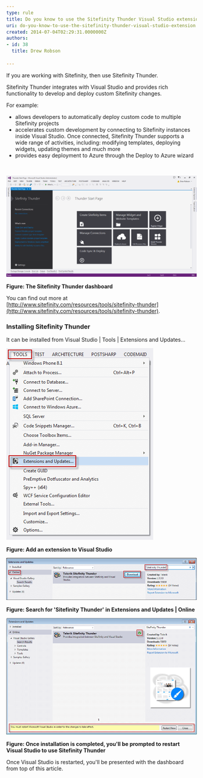 ```yaml
---
type: rule
title: Do you know to use the Sitefinity Thunder Visual Studio extension?
uri: do-you-know-to-use-the-sitefinity-thunder-visual-studio-extension
created: 2014-07-04T02:29:31.0000000Z
authors:
- id: 38
  title: Drew Robson

---
```


 ​​​​If you are working with Sitefinity, then use Sitefin​ity Thunder. 
​

​Sitefi​nity Thunder integrates with Visual Studio and provides rich functionality to develop and deploy custom Sitefinity changes.

For example:

- allows developers to automatically deploy custom code to multiple Sitefinity projects​
- accelerates custom development by connecting to Sitefinity instances inside Visual Studio. Once connected, Sitefinity Thunder supports a wide range of activities, including: modifying templates, deploying widgets, updating themes and much more
- provides easy deployment to Azure through the Deploy to Azure wizard​


​



![4-07-2014-1-08-52-PM-compressor.png](4-07-2014-1-08-52-PM-compressor.png)

**Figure:​ The Sitefinity Thunder dashboard**

You can find out more at [http://www.sitefinity.com/resources/tools/sitefinity-thunder​](http://www.sitefinity.com/resources/tools/sitefinity-thunder).

### Installing Sitefinity Thunder​


It can be installed from Visual Studio | Tools | Extensions and Updates...

![4-07-2014-12-35-25-PM-compressor.png](4-07-2014-12-35-25-PM-compressor.png)

**Figure: Add an extension to Visual Studio**



![4-07-2014-12-52-20-PM-compressor.png](4-07-2014-12-52-20-PM-compressor.png)

**Figure: Search for 'Sitefinity Thunder' in Extensions and Updates | Online**



![4-07-2014-12-58-32-PM-compressor.png](4-07-2014-12-58-32-PM-compressor.png)

**Figure: Once installation is completed, you'll be prompted to restart Visual Studio to use Sitefinity​ Thunder**

Once Visual Studio is restarted, you'll be presented with the dashboard from top of this article.

